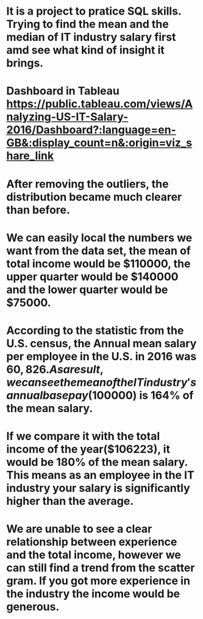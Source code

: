 # It is a project to pratice SQL skills. Trying to find the mean and the median of IT industry salary first amd see what kind of insight it brings.
# Dashboard in Tableau https://public.tableau.com/views/Analyzing-US-IT-Salary-2016/Dashboard?:language=en-GB&:display_count=n&:origin=viz_share_link

# After removing the outliers, the distribution became much clearer than before.
# We can easily local the numbers we want from the data set, the mean of total income would be $110000, the upper quarter would be $140000 and the lower quarter would be $75000.

# According to the statistic from the U.S. census, the Annual mean salary per employee in the U.S. in 2016 was $60,826. As a result, we can see the mean of the IT industry's annual base pay($100000) is 164% of the mean salary. 
# If we compare it with the total income of the year($106223), it would be 180% of the mean salary. This means as an employee in the IT industry your salary is significantly higher than the average.

# We are unable to see a clear relationship between experience and the total income, however we can still find a trend from the scatter gram. If you got more experience in the industry the income would be generous.

